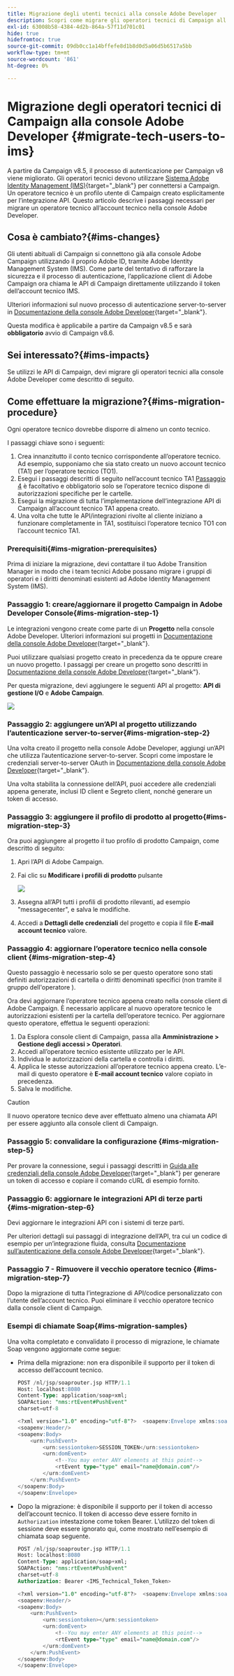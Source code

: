 ```yaml
---
title: Migrazione degli utenti tecnici alla console Adobe Developer
description: Scopri come migrare gli operatori tecnici di Campaign all’account tecnico nella console Adobe Developer
exl-id: 63008b58-4384-4d2b-864a-57f11d701c01
hide: true
hidefromtoc: true
source-git-commit: 09db0cc1a14bffefe8d1b8d0d5a06d5b6517a5bb
workflow-type: tm+mt
source-wordcount: '861'
ht-degree: 0%

---
```


# Migrazione degli operatori tecnici di Campaign alla console Adobe Developer {#migrate-tech-users-to-ims}

A partire da Campaign v8.5, il processo di autenticazione per Campaign v8 viene migliorato. Gli operatori tecnici devono utilizzare [Sistema Adobe Identity Management (IMS)](https://helpx.adobe.com/it/enterprise/using/users.html){target="_blank"} per connettersi a Campaign. Un operatore tecnico è un profilo utente di Campaign creato esplicitamente per l’integrazione API. Questo articolo descrive i passaggi necessari per migrare un operatore tecnico all’account tecnico nella console Adobe Developer.

## Cosa è cambiato?{#ims-changes}

Gli utenti abituali di Campaign si connettono già alla console Adobe Campaign utilizzando il proprio Adobe ID, tramite Adobe Identity Management System (IMS). Come parte del tentativo di rafforzare la sicurezza e il processo di autenticazione, l’applicazione client di Adobe Campaign ora chiama le API di Campaign direttamente utilizzando il token dell’account tecnico IMS.

Ulteriori informazioni sul nuovo processo di autenticazione server-to-server in [Documentazione della console Adobe Developer](https://developer.adobe.com/developer-console/docs/guides/authentication/ServerToServerAuthentication/){target="_blank"}.

Questa modifica è applicabile a partire da Campaign v8.5 e sarà **obbligatorio** avvio di Campaign v8.6.


## Sei interessato?{#ims-impacts}

Se utilizzi le API di Campaign, devi migrare gli operatori tecnici alla console Adobe Developer come descritto di seguito.

## Come effettuare la migrazione?{#ims-migration-procedure}

Ogni operatore tecnico dovrebbe disporre di almeno un conto tecnico.

I passaggi chiave sono i seguenti:

1. Crea innanzitutto il conto tecnico corrispondente all’operatore tecnico. Ad esempio, supponiamo che sia stato creato un nuovo account tecnico (TA1) per l’operatore tecnico (TO1).
1. Esegui i passaggi descritti di seguito nell’account tecnico TA1
   [Passaggio 4](#ims-migration-step-4) è facoltativo e obbligatorio solo se l’operatore tecnico dispone di autorizzazioni specifiche per le cartelle.
1. Esegui la migrazione di tutta l’implementazione dell’integrazione API di Campaign all’account tecnico TA1 appena creato.
1. Una volta che tutte le API/integrazioni rivolte al cliente iniziano a funzionare completamente in TA1, sostituisci l’operatore tecnico TO1 con l’account tecnico TA1.

### Prerequisiti{#ims-migration-prerequisites}

Prima di iniziare la migrazione, devi contattare il tuo Adobe Transition Manager in modo che i team tecnici Adobe possano migrare i gruppi di operatori e i diritti denominati esistenti ad Adobe Identity Management System (IMS).

### Passaggio 1: creare/aggiornare il progetto Campaign in Adobe Developer Console{#ims-migration-step-1}

Le integrazioni vengono create come parte di un **Progetto** nella console Adobe Developer. Ulteriori informazioni sui progetti in [Documentazione della console Adobe Developer](https://developer.adobe.com/developer-console/docs/guides/projects/){target="_blank"}.

Puoi utilizzare qualsiasi progetto creato in precedenza da te oppure creare un nuovo progetto. I passaggi per creare un progetto sono descritti in [Documentazione della console Adobe Developer](https://developer.adobe.com/developer-console/docs/guides/getting-started/){target="_blank"}.

Per questa migrazione, devi aggiungere le seguenti API al progetto: **API di gestione I/O** e **Adobe Campaign**.

![](assets/do-not-localize/ims-products-and-services.png)


### Passaggio 2: aggiungere un’API al progetto utilizzando l’autenticazione server-to-server{#ims-migration-step-2}

Una volta creato il progetto nella console Adobe Developer, aggiungi un’API che utilizza l’autenticazione server-to-server. Scopri come impostare le credenziali server-to-server OAuth in [Documentazione della console Adobe Developer](https://developer.adobe.com/developer-console/docs/guides/authentication/ServerToServerAuthentication/implementation/){target="_blank"}.

Una volta stabilita la connessione dell’API, puoi accedere alle credenziali appena generate, inclusi ID client e Segreto client, nonché generare un token di accesso.

### Passaggio 3: aggiungere il profilo di prodotto al progetto{#ims-migration-step-3}

Ora puoi aggiungere al progetto il tuo profilo di prodotto Campaign, come descritto di seguito:

1. Apri l’API di Adobe Campaign.
1. Fai clic su **Modificare i profili di prodotto** pulsante

   ![](assets/do-not-localize/ims-edit-api.png)

1. Assegna all’API tutti i profili di prodotto rilevanti, ad esempio &quot;messagecenter&quot;, e salva le modifiche.
1. Accedi a **Dettagli delle credenziali** del progetto e copia il file **E-mail account tecnico** valore.

### Passaggio 4: aggiornare l’operatore tecnico nella console client {#ims-migration-step-4}

Questo passaggio è necessario solo se per questo operatore sono stati definiti autorizzazioni di cartella o diritti denominati specifici (non tramite il gruppo dell&#39;operatore ).

Ora devi aggiornare l’operatore tecnico appena creato nella console client di Adobe Campaign. È necessario applicare al nuovo operatore tecnico le autorizzazioni esistenti per la cartella dell’operatore tecnico.
Per aggiornare questo operatore, effettua le seguenti operazioni:

1. Da Esplora console client di Campaign, passa alla **Amministrazione > Gestione degli accessi > Operatori**.
1. Accedi all’operatore tecnico esistente utilizzato per le API.
1. Individua le autorizzazioni della cartella e controlla i diritti.
1. Applica le stesse autorizzazioni all’operatore tecnico appena creato. L’e-mail di questo operatore è **E-mail account tecnico** valore copiato in precedenza.
1. Salva le modifiche.


>[!CAUTION]
>
>Il nuovo operatore tecnico deve aver effettuato almeno una chiamata API per essere aggiunto alla console client di Campaign.
>

<!--

>[!CAUTION]
>
>After updating the authentication type for the technical operator, all API integrations with this technical operator will stop working. You must [update your API integrations](#ims-migration-step-6). 

To update the technical operator authentication mode to IMS, follow these steps:

1. From Campaign client console explorer, browse to the **Administration > Access Management > Operators**.
1. Edit the existing technical operator used for APIs.
1. Replace the **Name (login)** of this technical operator by the technical account email retrieved earlier.
1. Browse to the **Edit** button on the top left beside **File**, and select **Edit the XML source**.
1. Update the authentication mode to `ims`, as follows:

    ```javascript
    <operator 
    ...
        <access authenticationType="ims" ...
        ...
        </access>
    ...
    </operator>
    ```

1. Save your changes.

You can also update the technical operator programmatically, using SQL scripts or Campaign APIs. These modes help you automate the steps which update operator's name with associated Technical account email address and/or authentication type. 

* Use the following **SQL Script** to replace operator's name with associated email:

    ```sql
    UPDATE xtkoperator
    SET sauthenticationtype = 'ims',
            sname = '{email}'
    WHERE sname = '{name}' AND itype = 0;
    ```

* Use the following `queryDef.ExecuteQuery` **Campaign API** to fetch id of an operator for given technical operator:

    ```javascript
    <?xml version="1.0" encoding="utf-8"?>
    <soap:Envelope xmlns:soap="http://schemas.xmlsoap.org/soap/envelope/">
        <soap:Body>
            <ExecuteQuery xmlns="urn:xtk:queryDef">
                <sessiontoken>{session_token}</sessiontoken>
                <entity>
                    <queryDef schema="xtk:operator" operation="select">
                        <select>
                            <node expr="@id"/>
                        </select>
                        <where>
                            <condition expr="@name='{name}'"/>
                            <condition expr="@type=0"/>
                        </where>
                    </queryDef>
                </entity>
            </ExecuteQuery>
        </soap:Body>
    </soap:Envelope>
    ```

* Use the following `session.Write` **Campaign API** to update name with given technical account email address:

    ```javascript
    <?xml version="1.0" encoding="utf-8"?>
    <soap:Envelope xmlns:soap="http://schemas.xmlsoap.org/soap/envelope/">
        <soap:Body>
            <Write xmlns="urn:xtk:session">
                <sessiontoken>{session_token}</sessiontoken>
                <domDoc xsi:type='ns:Element' SOAP-ENV:encodingStyle='http://xml.apache.org/xml-soap/literalxml'>
                    <operator _operation="update" id="{id}" name="{email}" xtkschema="xtk:operator">
                        <access authenticationType="ims" />
                    </operator>
                </domDoc>
            </Write>
        </soap:Body>
    </soap:Envelope>
    ```
-->

### Passaggio 5: convalidare la configurazione {#ims-migration-step-5}

Per provare la connessione, segui i passaggi descritti in [Guida alle credenziali della console Adobe Developer](https://developer.adobe.com/developer-console/docs/guides/authentication/ServerToServerAuthentication/implementation/#generate-access-tokens){target="_blank"} per generare un token di accesso e copiare il comando cURL di esempio fornito.


### Passaggio 6: aggiornare le integrazioni API di terze parti {#ims-migration-step-6}

Devi aggiornare le integrazioni API con i sistemi di terze parti.

Per ulteriori dettagli sui passaggi di integrazione dell’API, tra cui un codice di esempio per un’integrazione fluida, consulta [Documentazione sull’autenticazione della console Adobe Developer](https://developer.adobe.com/developer-console/docs/guides/authentication/ServerToServerAuthentication/){target="_blank"}.


### Passaggio 7 - Rimuovere il vecchio operatore tecnico {#ims-migration-step-7}


Dopo la migrazione di tutta l’integrazione di API/codice personalizzato con l’utente dell’account tecnico. Puoi eliminare il vecchio operatore tecnico dalla console client di Campaign.

### Esempi di chiamate Soap{#ims-migration-samples}

Una volta completato e convalidato il processo di migrazione, le chiamate Soap vengono aggiornate come segue:

* Prima della migrazione: non era disponibile il supporto per il token di accesso dell’account tecnico.

  ```sql
  POST /nl/jsp/soaprouter.jsp HTTP/1.1
  Host: localhost:8080
  Content-Type: application/soap+xml;
  SOAPAction: "nms:rtEvent#PushEvent"
  charset=utf-8
  
  <?xml version="1.0" encoding="utf-8"?>  <soapenv:Envelope xmlns:soapenv="http://schemas.xmlsoap.org/soap/envelope/" xmlns:urn="urn:nms:rtEvent">
  <soapenv:Header/>
  <soapenv:Body>
      <urn:PushEvent>
          <urn:sessiontoken>SESSION_TOKEN</urn:sessiontoken>
          <urn:domEvent>
              <!--You may enter ANY elements at this point-->
              <rtEvent type="type" email="name@domain.com"/>
          </urn:domEvent>
      </urn:PushEvent>
  </soapenv:Body>
  </soapenv:Envelope>
  ```

* Dopo la migrazione: è disponibile il supporto per il token di accesso dell’account tecnico. Il token di accesso deve essere fornito in `Authorization` intestazione come token Bearer. L’utilizzo del token di sessione deve essere ignorato qui, come mostrato nell’esempio di chiamata soap seguente.

  ```sql
  POST /nl/jsp/soaprouter.jsp HTTP/1.1
  Host: localhost:8080
  Content-Type: application/soap+xml;
  SOAPAction: "nms:rtEvent#PushEvent"
  charset=utf-8
  Authorization: Bearer <IMS_Technical_Token_Token>
  
  <?xml version="1.0" encoding="utf-8"?>  <soapenv:Envelope xmlns:soapenv="http://schemas.xmlsoap.org/soap/envelope/" xmlns:urn="urn:nms:rtEvent">
  <soapenv:Header/>
  <soapenv:Body>
      <urn:PushEvent>
          <urn:sessiontoken></urn:sessiontoken>
          <urn:domEvent>
              <!--You may enter ANY elements at this point-->
              <rtEvent type="type" email="name@domain.com"/>
          </urn:domEvent>
      </urn:PushEvent>
  </soapenv:Body>
  </soapenv:Envelope>
  ```
